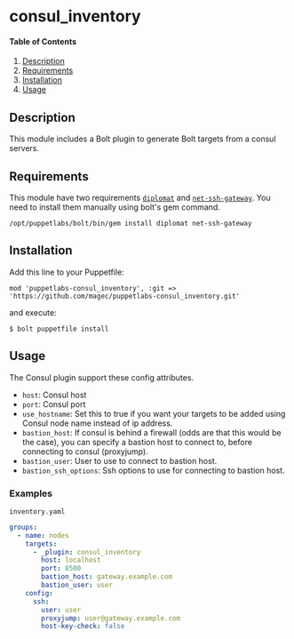 # consul_inventory

#### Table of Contents

1. [Description](#description)
2. [Requirements](#requirements)
3. [Installation](#installation)
4. [Usage](#usage)

## Description

This module includes a Bolt plugin to generate Bolt targets from a consul servers.

## Requirements

This module have two requirements [`diplomat`](https://rubygems.org/gems/diplomat) and [`net-ssh-gateway`](https://rubygems.org/gems/net-ssh-gateway). You need to install them
manually using bolt's gem command.

```
/opt/puppetlabs/bolt/bin/gem install diplomat net-ssh-gateway
```

## Installation

Add this line to your Puppetfile:

```
mod 'puppetlabs-consul_inventory', :git => 'https://github.com/magec/puppetlabs-consul_inventory.git'
```

and execute:

```
$ bolt puppetfile install
```


## Usage

The Consul plugin support these config attributes.

- `host`: Consul host
- `port`: Consul port
- `use_hostname`: Set this to true if you want your targets to be added using Consul node name instead of ip address.
- `bastion_host`: If consul is behind a firewall (odds are that this would be the case), you can specify a bastion host to connect to, before connecting to consul (proxyjump).
- `bastion_user`: User to use to connect to bastion host.
- `bastion_ssh_options`: Ssh options to use for connecting to bastion host.

### Examples

`inventory.yaml`
```yaml
groups:
  - name: nodes
    targets:
      - _plugin: consul_inventory
        host: localhost
        port: 8500
        bastion_host: gateway.example.com
        bastion_user: user
    config:
      ssh:
        user: user
        proxyjump: user@gateway.example.com
        host-key-check: false
```
